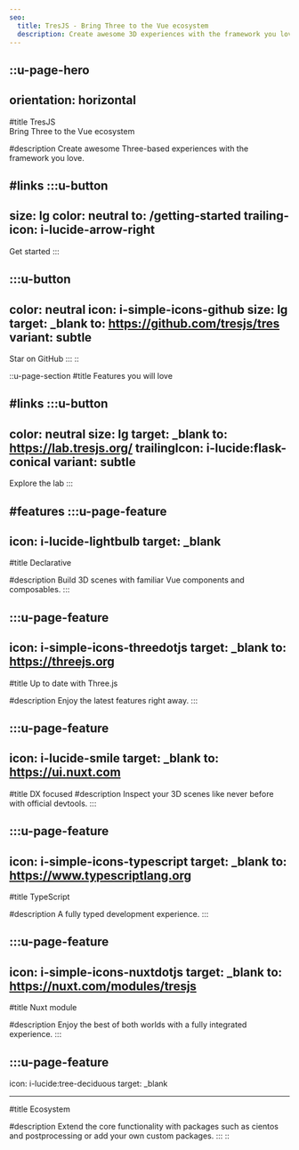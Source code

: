 ```yaml
---
seo:
  title: TresJS - Bring Three to the Vue ecosystem
  description: Create awesome 3D experiences with the framework you love.
---
```


::u-page-hero
---
orientation: horizontal
---


#title
<span class="text-primary-300">TresJS</span> \
Bring Three to the Vue ecosystem

#description
Create awesome Three-based experiences with the framework you love.

#links
  :::u-button
  ---
  size: lg
  color: neutral
  to: /getting-started
  trailing-icon: i-lucide-arrow-right
  ---
  Get started
  :::

  :::u-button
  ---
  color: neutral
  icon: i-simple-icons-github
  size: lg
  target: _blank
  to: https://github.com/tresjs/tres
  variant: subtle
  ---
  Star on GitHub
  :::
::

::u-page-section
#title
Features you will love

#links
  :::u-button
  ---
  color: neutral
  size: lg
  target: _blank
  to: https://lab.tresjs.org/
  trailingIcon: i-lucide:flask-conical
  variant: subtle
  ---
  Explore the lab
  :::

#features
  :::u-page-feature
  ---
  icon: i-lucide-lightbulb
  target: _blank
  ---
  #title
  Declarative

  #description
  Build 3D scenes with familiar Vue components and composables.
  :::

  :::u-page-feature
  ---
  icon: i-simple-icons-threedotjs
  target: _blank
  to: https://threejs.org
  ---
  #title
  Up to date with Three.js

  #description
  Enjoy the latest features right away.
  :::

  :::u-page-feature
  ---
  icon: i-lucide-smile
  target: _blank
  to: https://ui.nuxt.com
  ---
  #title
  DX focused
  #description
  Inspect your 3D scenes like never before with official devtools.
  :::

  :::u-page-feature
  ---
  icon: i-simple-icons-typescript
  target: _blank
  to: https://www.typescriptlang.org
  ---
  #title
  TypeScript

  #description
  A fully typed development experience.
  :::

  :::u-page-feature
  ---
  icon: i-simple-icons-nuxtdotjs
  target: _blank
  to: https://nuxt.com/modules/tresjs
  ---
  #title
  Nuxt module

  #description
  Enjoy the best of both worlds with a fully integrated experience.
  :::

  :::u-page-feature
  ---
  icon: i-lucide:tree-deciduous
  target: _blank

  ---
  #title
  Ecosystem

  #description
  Extend the core functionality with packages such as cientos and postprocessing or add your own custom packages.
  :::
::
